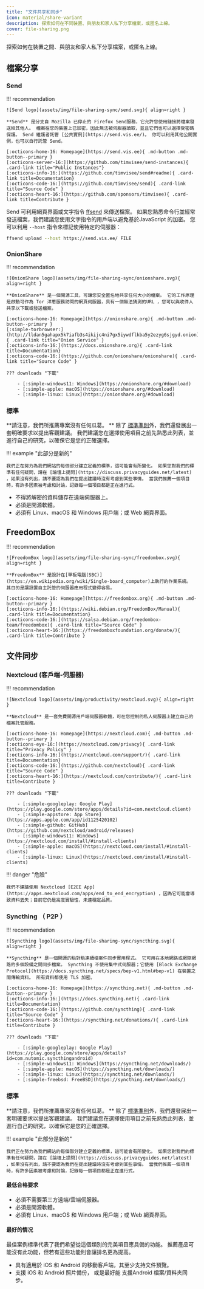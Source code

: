 ```yaml
---
title: "文件共享和同步"
icon: material/share-variant
description: 探索如何在不同裝置、與朋友和家人私下分享檔案，或匿名上線。
cover: file-sharing.png
---
```


探索如何在裝置之間、與朋友和家人私下分享檔案，或匿名上線。

## 檔案分享

### Send

!!! recommendation

    ![Send logo](assets/img/file-sharing-sync/send.svg){ align=right }
    
    **Send** 是分支自 Mozilla 已停止的 Firefox Send服務，它允許您使用鏈接將檔案發送給其他人。 檔案在您的裝置上已加密，因此無法被伺服器讀取，並且它們也可以選擇受密碼保護。 Send 維護者託管 [公共實例](https://send.vis.ee/)。 你可以利用其他公開實例，也可以自行託管 Send。
    
    [:octicons-home-16: Homepage](https://send.vis.ee){ .md-button .md-button--primary }
    [:octicons-server-16:](https://github.com/timvisee/send-instances){ .card-link title="Public Instances"}
    [:octicons-info-16:](https://github.com/timvisee/send#readme){ .card-link title=Documentation}
    [:octicons-code-16:](https://github.com/timvisee/send){ .card-link title="Source Code" }
    [:octicons-heart-16:](https://github.com/sponsors/timvisee){ .card-link title=Contribute }

Send 可利用網頁界面或文字指令 [ffsend](https://github.com/timvisee/ffsend) 來傳送檔案。 如果您熟悉命令行並經常發送檔案，我們建議您使用文字指令的用戶端以避免基於JavaScript 的加密。 您可以利用 `--host` 指令來標記使用特定的伺服器：

```bash
ffsend upload --host https://send.vis.ee/ FILE
```

### OnionShare

!!! recommendation

    ![OnionShare logo](assets/img/file-sharing-sync/onionshare.svg){ align=right }
    
    **OnionShare** 是一個開源工具，可讓您安全匿名地共享任何大小的檔案。 它的工作原理是啟動可作為 Tor 洋蔥服務訪問的網頁伺服器，具有一個無法猜測的URL ，您可以與收件人共享以下載或發送檔案。
    
    [:octicons-home-16: Homepage](https://onionshare.org){ .md-button .md-button--primary }
    [:simple-torbrowser:](http://lldan5gahapx5k7iafb3s4ikijc4ni7gx5iywdflkba5y2ezyg6sjgyd.onion){ .card-link title="Onion Service" }
    [:octicons-info-16:](https://docs.onionshare.org){ .card-link title=Documentation}
    [:octicons-code-16:](https://github.com/onionshare/onionshare){ .card-link title="Source Code" }
    
    ??? downloads "下載"
    
        - [:simple-windows11: Windows](https://onionshare.org/#download)
        - [:simple-apple: macOS](https://onionshare.org/#download)
        - [:simple-linux: Linux](https://onionshare.org/#download)

### 標準

**請注意，我們所推薦專案沒有任何瓜葛。 ** 除了 [標準準則](about/criteria.md)外，我們還發展出一套明確要求以提出客觀建議。 我們建議您在選擇使用項目之前先熟悉此列表，並進行自己的研究，以確保它是您的正確選擇。

!!! example "此部分是新的"

    我們正在努力為我們網站的每個部分建立定義的標準，這可能會有所變化。 如果您對我們的標準有任何疑問，請在 [論壇上提問](https://discuss.privacyguides.net/latest) ，如果沒有列出，請不要認為我們在提出建議時沒有考慮到某些事情。 當我們推薦一個項目時，有許多因素被考慮和討論，記錄每一個項目都是正在進行式。

- 不得將解密的資料儲存在遠端伺服器上。
- 必須是開源軟體。
- 必須有 Linux、macOS 和 Windows 用戶端；或 Web 網頁界面。

## FreedomBox

!!! recommendation

    ![FreedomBox logo](assets/img/file-sharing-sync/freedombox.svg){ align=right }
    
    **FreedomBox** 是設計在[單板電腦(SBC)](https://en.wikipedia.org/wiki/Single-board_computer)上執行的作業系統。 其目的是讓設置自主託管的伺服器應用程式變得容易。
    
    [:octicons-home-16: Homepage](https://freedombox.org){ .md-button .md-button--primary }
    [:octicons-info-16:](https://wiki.debian.org/FreedomBox/Manual){ .card-link title=Documentation}
    [:octicons-code-16:](https://salsa.debian.org/freedombox-team/freedombox){ .card-link title="Source Code" }
    [:octicons-heart-16:](https://freedomboxfoundation.org/donate/){ .card-link title=Contribute }

## 文件同步

### Nextcloud (客戶端-伺服器)

!!! recommendation

    ![Nextcloud logo](assets/img/productivity/nextcloud.svg){ align=right }
    
    **Nextcloud** 是一套免費開源用戶端伺服器軟體，可在您控制的私人伺服器上建立自己的檔案託管服務。
    
    [:octicons-home-16: Homepage](https://nextcloud.com){ .md-button .md-button--primary }
    [:octicons-eye-16:](https://nextcloud.com/privacy){ .card-link title="Privacy Policy" }
    [:octicons-info-16:](https://nextcloud.com/support/){ .card-link title=Documentation}
    [:octicons-code-16:](https://github.com/nextcloud){ .card-link title="Source Code" }
    [:octicons-heart-16:](https://nextcloud.com/contribute/){ .card-link title=Contribute }
    
    ??? downloads "下載"
    
        - [:simple-googleplay: Google Play](https://play.google.com/store/apps/details?id=com.nextcloud.client)
        - [:simple-appstore: App Store](https://apps.apple.com/app/id1125420102)
        - [:simple-github: GitHub](https://github.com/nextcloud/android/releases)
        - [:simple-windows11: Windows](https://nextcloud.com/install/#install-clients)
        - [:simple-apple: macOS](https://nextcloud.com/install/#install-clients)
        - [:simple-linux: Linux](https://nextcloud.com/install/#install-clients)

!!! danger "危險"

    我們不建議使用 Nextcloud [E2EE App](https://apps.nextcloud.com/apps/end_to_end_encryption) ，因為它可能會導致資料丟失；目前它仍是高度實驗性，未達穩定品質。

### Syncthing （ P2P ）

!!! recommendation

    ![Syncthing logo](assets/img/file-sharing-sync/syncthing.svg){ align=right }
    
    **Syncthing** 是一個開源的點對點連續檔案件同步實用程式。 它可用在本地網路或網際網路的多個設備之間同步檔案。 Syncthing 不使用集中式伺服器；它使用 [Block Exchange Protocol](https://docs.syncthing.net/specs/bep-v1.html#bep-v1) 在裝置之間傳輸資料。 所有資料都使用 TLS 加密。
    
    [:octicons-home-16: Homepage](https://syncthing.net){ .md-button .md-button--primary }
    [:octicons-info-16:](https://docs.syncthing.net){ .card-link title=Documentation}
    [:octicons-code-16:](https://github.com/syncthing){ .card-link title="Source Code" }
    [:octicons-heart-16:](https://syncthing.net/donations/){ .card-link title=Contribute }
    
    ??? downloads "下載"
    
        - [:simple-googleplay: Google Play](https://play.google.com/store/apps/details?id=com.nutomic.syncthingandroid)
        - [:simple-windows11: Windows](https://syncthing.net/downloads/)
        - [:simple-apple: macOS](https://syncthing.net/downloads/)
        - [:simple-linux: Linux](https://syncthing.net/downloads/)
        - [:simple-freebsd: FreeBSD](https://syncthing.net/downloads/)

### 標準

**請注意，我們所推薦專案沒有任何瓜葛。 ** 除了 [標準準則](about/criteria.md)外，我們還發展出一套明確要求以提出客觀建議。 我們建議您在選擇使用項目之前先熟悉此列表，並進行自己的研究，以確保它是您的正確選擇。

!!! example "此部分是新的"

    我們正在努力為我們網站的每個部分建立定義的標準，這可能會有所變化。 如果您對我們的標準有任何疑問，請在 [論壇上提問](https://discuss.privacyguides.net/latest) ，如果沒有列出，請不要認為我們在提出建議時沒有考慮到某些事情。 當我們推薦一個項目時，有許多因素被考慮和討論，記錄每一個項目都是正在進行式。

#### 最低合格要求

- 必須不需要第三方遠端/雲端伺服器。
- 必須是開源軟體。
- 必須有 Linux、macOS 和 Windows 用戶端；或 Web 網頁界面。

#### 最好的情况

最佳案例標準代表了我們希望從這個類別的完美項目應具備的功能。 推薦產品可能沒有此功能，但若有這些功能則會讓排名更為提高。

- 具有適用於 iOS 和 Android 的移動客戶端，其至少支持文件預覽。
- 支援 iOS 和 Android 照片備份， 或是最好能 支援Android 檔案/資料夾同步。
